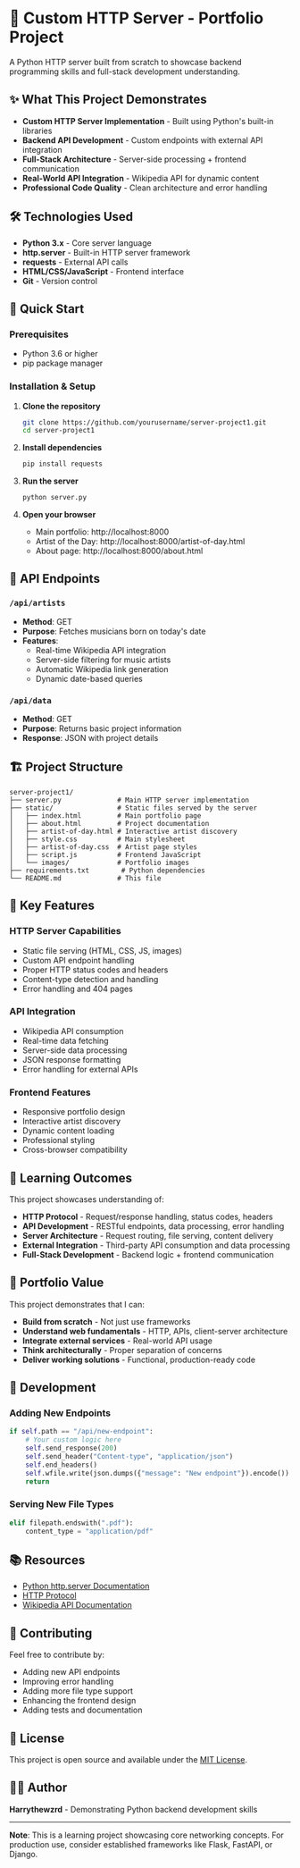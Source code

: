 # 🚀 Custom HTTP Server - Portfolio Project

A Python HTTP server built from scratch to showcase backend programming skills and full-stack development understanding.

## ✨ What This Project Demonstrates

- **Custom HTTP Server Implementation** - Built using Python's built-in libraries
- **Backend API Development** - Custom endpoints with external API integration
- **Full-Stack Architecture** - Server-side processing + frontend communication
- **Real-World API Integration** - Wikipedia API for dynamic content
- **Professional Code Quality** - Clean architecture and error handling

## 🛠️ Technologies Used

- **Python 3.x** - Core server language
- **http.server** - Built-in HTTP server framework
- **requests** - External API calls
- **HTML/CSS/JavaScript** - Frontend interface
- **Git** - Version control

## 🚀 Quick Start

### Prerequisites
- Python 3.6 or higher
- pip package manager

### Installation & Setup

1. **Clone the repository**
   ```bash
   git clone https://github.com/yourusername/server-project1.git
   cd server-project1
   ```

2. **Install dependencies**
   ```bash
   pip install requests
   ```

3. **Run the server**
   ```bash
   python server.py
   ```

4. **Open your browser**
   - Main portfolio: http://localhost:8000
   - Artist of the Day: http://localhost:8000/artist-of-day.html
   - About page: http://localhost:8000/about.html

## 📡 API Endpoints

### `/api/artists`
- **Method**: GET
- **Purpose**: Fetches musicians born on today's date
- **Features**: 
  - Real-time Wikipedia API integration
  - Server-side filtering for music artists
  - Automatic Wikipedia link generation
  - Dynamic date-based queries

### `/api/data`
- **Method**: GET
- **Purpose**: Returns basic project information
- **Response**: JSON with project details

## 🏗️ Project Structure

```
server-project1/
├── server.py              # Main HTTP server implementation
├── static/                # Static files served by the server
│   ├── index.html         # Main portfolio page
│   ├── about.html         # Project documentation
│   ├── artist-of-day.html # Interactive artist discovery
│   ├── style.css          # Main stylesheet
│   ├── artist-of-day.css  # Artist page styles
│   ├── script.js          # Frontend JavaScript
│   └── images/            # Portfolio images
├── requirements.txt        # Python dependencies
└── README.md              # This file
```

## 🎯 Key Features

### **HTTP Server Capabilities**
- Static file serving (HTML, CSS, JS, images)
- Custom API endpoint handling
- Proper HTTP status codes and headers
- Content-type detection and handling
- Error handling and 404 pages

### **API Integration**
- Wikipedia API consumption
- Real-time data fetching
- Server-side data processing
- JSON response formatting
- Error handling for external APIs

### **Frontend Features**
- Responsive portfolio design
- Interactive artist discovery
- Dynamic content loading
- Professional styling
- Cross-browser compatibility

## 🧠 Learning Outcomes

This project showcases understanding of:

- **HTTP Protocol** - Request/response handling, status codes, headers
- **API Development** - RESTful endpoints, data processing, error handling
- **Server Architecture** - Request routing, file serving, content delivery
- **External Integration** - Third-party API consumption and data processing
- **Full-Stack Development** - Backend logic + frontend communication

## 💼 Portfolio Value

This project demonstrates that I can:

- **Build from scratch** - Not just use frameworks
- **Understand web fundamentals** - HTTP, APIs, client-server architecture
- **Integrate external services** - Real-world API usage
- **Think architecturally** - Proper separation of concerns
- **Deliver working solutions** - Functional, production-ready code

## 🔧 Development

### **Adding New Endpoints**
```python
if self.path == "/api/new-endpoint":
    # Your custom logic here
    self.send_response(200)
    self.send_header("Content-type", "application/json")
    self.end_headers()
    self.wfile.write(json.dumps({"message": "New endpoint"}).encode())
    return
```

### **Serving New File Types**
```python
elif filepath.endswith(".pdf"):
    content_type = "application/pdf"
```

## 📚 Resources

- [Python http.server Documentation](https://docs.python.org/3/library/http.server.html)
- [HTTP Protocol](https://developer.mozilla.org/en-US/docs/Web/HTTP)
- [Wikipedia API Documentation](https://api.wikimedia.org/wiki/Main_Page)

## 🤝 Contributing

Feel free to contribute by:
- Adding new API endpoints
- Improving error handling
- Adding more file type support
- Enhancing the frontend design
- Adding tests and documentation

## 📄 License

This project is open source and available under the [MIT License](LICENSE).

## 👨‍💻 Author

**Harrythewzrd** - Demonstrating Python backend development skills

---

**Note**: This is a learning project showcasing core networking concepts. For production use, consider established frameworks like Flask, FastAPI, or Django.
